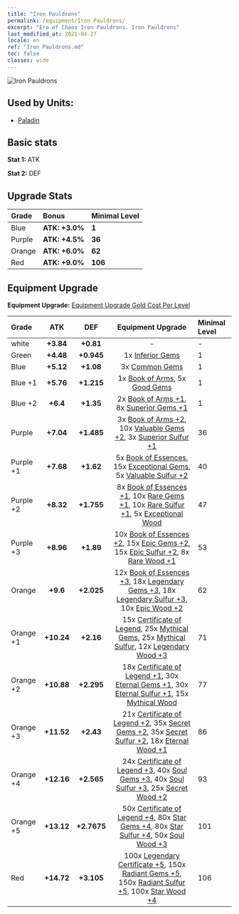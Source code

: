 ```yaml
---
title: "Iron Pauldrons"
permalink: /equipment/Iron Pauldrons/
excerpt: "Era of Chaos Iron Pauldrons. Iron Pauldrons"
last_modified_at: 2021-04-27
locale: en
ref: "Iron Pauldrons.md"
toc: false
classes: wide
---
```


  ![Iron Pauldrons](/images/e/e_1083.png)

## Used by Units:

* [Paladin](/units/Paladin/) 


## Basic stats
 **Stat 1:** ATK

 **Stat 2:** DEF

## Upgrade Stats

  |     Grade    |   Bonus | Minimal Level | 
  |:-------------|:--------|:--------------| 
  | Blue | **ATK: +3.0%** | **1** | 
  | Purple | **ATK: +4.5%** | **36** | 
  | Orange | **ATK: +6.0%** | **62** | 
  | Red | **ATK: +9.0%** | **106** | 


## Equipment Upgrade
 **Equipment Upgrade:** [Equipment Upgrade Gold Cost Per Level](/equipment/EquipmentUpgradeCostPerLevel/) 

  |          Grade      | ATK | DEF | Equipment Upgrade | Minimal Level |
  |:--------------------|:---------:|:---------:|:----------------:|:--------------|
  | white | **+3.84** | **+0.81** | - | - |
  | Green | **+4.48** | **+0.945** | 1x [Inferior Gems](/Items/mat_4/) | 1 |
  | Blue | **+5.12** | **+1.08** | 3x [Common Gems](/Items/mat_10/) | 1 |
  | Blue +1 | **+5.76** | **+1.215** | 1x [Book of Arms](/Items/mat_18/), 5x [Good Gems](/Items/mat_16/) | 1 |
  | Blue +2 | **+6.4** | **+1.35** | 2x [Book of Arms +1](/Items/mat_25/), 8x [Superior Gems +1](/Items/mat_23/) | 1 |
  | Purple | **+7.04** | **+1.485** | 3x [Book of Arms +2](/Items/mat_32/), 10x [Valuable Gems +2](/Items/mat_30/), 3x [Superior Sulfur +1](/Items/mat_22/) | 36 |
  | Purple +1 | **+7.68** | **+1.62** | 5x [Book of Essences](/Items/mat_39/), 15x [Exceptional Gems](/Items/mat_37/), 5x [Valuable Sulfur +2](/Items/mat_29/) | 40 |
  | Purple +2 | **+8.32** | **+1.755** | 8x [Book of Essences +1](/Items/mat_46/), 10x [Rare Gems +1](/Items/mat_44/), 10x [Rare Sulfur +1](/Items/mat_43/), 5x [Exceptional Wood](/Items/mat_34/) | 47 |
  | Purple +3 | **+8.96** | **+1.89** | 10x [Book of Essences +2](/Items/mat_53/), 15x [Epic Gems +2](/Items/mat_51/), 15x [Epic Sulfur +2](/Items/mat_50/), 8x [Rare Wood +1](/Items/mat_41/) | 53 |
  | Orange | **+9.6** | **+2.025** | 12x [Book of Essences +3](/Items/mat_60/), 18x [Legendary Gems +3](/Items/mat_58/), 18x [Legendary Sulfur +3](/Items/mat_57/), 10x [Epic Wood +2](/Items/mat_48/) | 62 |
  | Orange +1 | **+10.24** | **+2.16** | 15x [Certificate of Legend](/Items/mat_67/), 25x [Mythical Gems](/Items/mat_65/), 25x [Mythical Sulfur](/Items/mat_64/), 12x [Legendary Wood +3](/Items/mat_55/) | 71 |
  | Orange +2 | **+10.88** | **+2.295** | 18x [Certificate of Legend +1](/Items/mat_74/), 30x [Eternal Gems +1](/Items/mat_72/), 30x [Eternal Sulfur +1](/Items/mat_71/), 15x [Mythical Wood](/Items/mat_62/) | 77 |
  | Orange +3 | **+11.52** | **+2.43** | 21x [Certificate of Legend +2](/Items/mat_81/), 35x [Secret Gems +2](/Items/mat_79/), 35x [Secret Sulfur +2](/Items/mat_78/), 18x [Eternal Wood +1](/Items/mat_69/) | 86 |
  | Orange +4 | **+12.16** | **+2.565** | 24x [Certificate of Legend +3](/Items/mat_88/), 40x [Soul Gems +3](/Items/mat_86/), 40x [Soul Sulfur +3](/Items/mat_85/), 25x [Secret Wood +2](/Items/mat_76/) | 93 |
  | Orange +5 | **+13.12** | **+2.7675** | 50x [Certificate of Legend +4](/Items/mat_95/), 80x [Star Gems +4](/Items/mat_93/), 80x [Star Sulfur +4](/Items/mat_92/), 50x [Soul Wood +3](/Items/mat_83/) | 101 |
  | Red | **+14.72** | **+3.105** | 100x [Legendary Certificate +5](/Items/mat_102/), 150x [Radiant Gems +5](/Items/mat_100/), 150x [Radiant Sulfur +5](/Items/mat_99/), 100x [Star Wood +4](/Items/mat_90/) | 106 |

